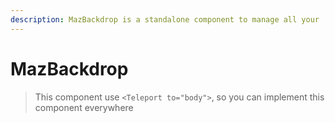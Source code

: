 ```yaml
---
description: MazBackdrop is a standalone component to manage all your
---
```


# MazBackdrop

> This component use `<Teleport to="body">`, so you can implement this component everywhere

<ComponentPropDoc component="MazBackdrop" />
